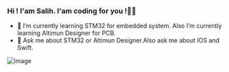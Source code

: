 ﻿### Hi ! I'am Salih. I'am coding for you !🙋‍♂️

-   🌱  I’m currently learning STM32 for embedded system. Also I’m currently learning Altimun Designer for PCB.
-   💬  Ask me about STM32 or Altimun Designer.Also ask me about IOS and Swift.

![image](https://user-images.githubusercontent.com/77065124/165231765-ff317048-987b-4b22-9c30-4c76d090f28f.gif)
